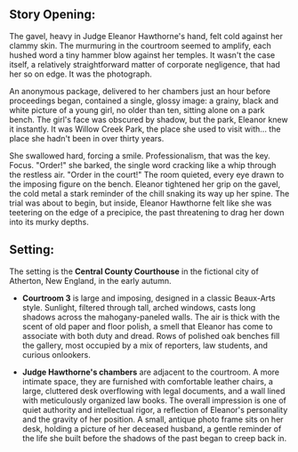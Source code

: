 ## Story Opening:

The gavel, heavy in Judge Eleanor Hawthorne's hand, felt cold against her clammy skin. The murmuring in the courtroom seemed to amplify, each hushed word a tiny hammer blow against her temples. It wasn't the case itself, a relatively straightforward matter of corporate negligence, that had her so on edge. It was the photograph.

An anonymous package, delivered to her chambers just an hour before proceedings began, contained a single, glossy image: a grainy, black and white picture of a young girl, no older than ten, sitting alone on a park bench. The girl's face was obscured by shadow, but the park, Eleanor knew it instantly. It was Willow Creek Park, the place she used to visit with... the place she hadn't been in over thirty years.

She swallowed hard, forcing a smile. Professionalism, that was the key. Focus. "Order!" she barked, the single word cracking like a whip through the restless air. "Order in the court!" The room quieted, every eye drawn to the imposing figure on the bench. Eleanor tightened her grip on the gavel, the cold metal a stark reminder of the chill snaking its way up her spine. The trial was about to begin, but inside, Eleanor Hawthorne felt like she was teetering on the edge of a precipice, the past threatening to drag her down into its murky depths.

## Setting:

The setting is the **Central County Courthouse** in the fictional city of Atherton, New England, in the early autumn.

*   **Courtroom 3** is large and imposing, designed in a classic Beaux-Arts style. Sunlight, filtered through tall, arched windows, casts long shadows across the mahogany-paneled walls. The air is thick with the scent of old paper and floor polish, a smell that Eleanor has come to associate with both duty and dread. Rows of polished oak benches fill the gallery, most occupied by a mix of reporters, law students, and curious onlookers.

*   **Judge Hawthorne's chambers** are adjacent to the courtroom. A more intimate space, they are furnished with comfortable leather chairs, a large, cluttered desk overflowing with legal documents, and a wall lined with meticulously organized law books. The overall impression is one of quiet authority and intellectual rigor, a reflection of Eleanor's personality and the gravity of her position. A small, antique photo frame sits on her desk, holding a picture of her deceased husband, a gentle reminder of the life she built before the shadows of the past began to creep back in.
